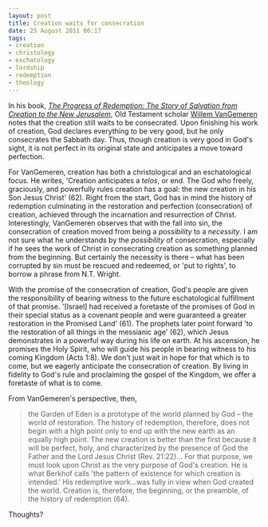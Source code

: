 ```yaml
---
layout: post
title: Creation waits for consecration
date: 25 August 2011 06:17
tags:
- creation
- christology
- eschatology
- lordship
- redemption
- theology
---
```

<p>In his book, <em><a href="http://www.amazon.co.uk/gp/product/0801020816/ref=as_li_qf_sp_asin_il_tl?ie=UTF8&amp;tag=jakebeldercom-21&amp;linkCode=as2&amp;camp=1634&amp;creative=6738&amp;creativeASIN=0801020816">The Progress of Redemption: The Story of Salvation from Creation to the New Jerusalem</a></em>, Old Testament scholar&nbsp;<a href="http://www.tiu.edu/divinity/academics/faculty/vangemeren">Willem VanGemeren</a> notes that the creation still waits to be consecrated. Upon finishing his work of creation, God declares everything to be very good, but he only consecrates the Sabbath day. Thus, though creation is very good in God's sight, it is not perfect in its original state and anticipates a move toward perfection.</p>
<p>For VanGemeren, creation has both a christological and an eschatological focus.&nbsp;He writes, 'Creation anticipates a <em>telos</em>, or end. The God who freely, graciously, and powerfully rules creation has a goal: the new creation in his Son Jesus Christ' (62). Right from the start, God has in mind the history of redemption culminating in the restoration and perfection (consecration) of creation, achieved through the incarnation and resurrection of Christ. Interestingly, VanGemeren observes that with the fall into sin, the consecration of creation moved from being a <em>possibility</em> to a <em>necessity</em>. I am not sure what he understands by the <em>possibility</em> of consecration, especially if he sees the work of Christ in consecrating creation as something planned from the beginning. But certainly the necessity is there &ndash; what has been corrupted by sin must be rescued and redeemed, or 'put to rights', to borrow a phrase from N.T. Wright.</p>
<p>With the promise of the consecration of creation, God's people are given the responsibility of bearing witness to the future eschatological fulfillment of that promise. '[Israel] had received a foretaste of the promises of God in their special status as a covenant people and were guaranteed a greater restoration in the Promised Land' (61). The prophets later point forward 'to the restoration of all things in the messianic age' (62), which Jesus demonstrates in a powerful way during his life on earth. At his ascension, he promises the Holy Spirit, who will guide his people in bearing witness to his coming Kingdom (Acts 1:8). We don't just wait in hope for that which is to come, but we eagerly anticipate the consecration of creation. By living in fidelity to God's rule and proclaiming the gospel of the Kingdom, we offer a foretaste of what is to come.</p>
<p>From VanGemeren's perspective, then,</p>
<blockquote>
the Garden of Eden is a prototype of the world planned by God &ndash; the world of restoration. The history of redemption, therefore, does not begin with a high point only to end up with the new earth as an equally high point. The new creation is better than the first because it will be perfect, holy, and characterized by the presence of God the Father and the Lord Jesus Christ (Rev. 21:22)... For that purpose, we must look upon Christ as the very purpose of God's creation. He is what Berkhof calls 'the pattern of existence for which creation is intended.' His redemptive work...was fully in view when God created the world. Creation is, therefore, the beginning, or the preamble, of the history of redemption (64).
</blockquote>

Thoughts?

